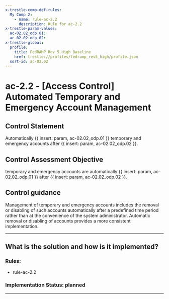 ```yaml
---
x-trestle-comp-def-rules:
  My Comp 2:
    - name: rule-ac-2.2
      description: Rule for ac-2.2
x-trestle-param-values:
  ac-02.02_odp.01:
  ac-02.02_odp.02:
x-trestle-global:
  profile:
    title: FedRAMP Rev 5 High Baseline
    href: trestle://profiles/fedramp_rev5_high/profile.json
  sort-id: ac-02.02
---
```


# ac-2.2 - \[Access Control\] Automated Temporary and Emergency Account Management

## Control Statement

Automatically {{ insert: param, ac-02.02_odp.01 }} temporary and emergency accounts after {{ insert: param, ac-02.02_odp.02 }}.

## Control Assessment Objective

temporary and emergency accounts are automatically {{ insert: param, ac-02.02_odp.01 }} after {{ insert: param, ac-02.02_odp.02 }}.

## Control guidance

Management of temporary and emergency accounts includes the removal or disabling of such accounts automatically after a predefined time period rather than at the convenience of the system administrator. Automatic removal or disabling of accounts provides a more consistent implementation.

______________________________________________________________________

## What is the solution and how is it implemented?

<!-- For implementation status enter one of: implemented, partial, planned, alternative, not-applicable -->

<!-- Note that the list of rules under ### Rules: is read-only and changes will not be captured after assembly to JSON -->

<!-- Add control implementation description here for control: ac-2.2 -->

### Rules:

  - rule-ac-2.2

### Implementation Status: planned

______________________________________________________________________
